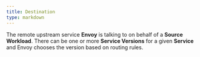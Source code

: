 ```yaml
---
title: Destination
type: markdown
---
```

The remote upstream service **Envoy** is talking to on behalf of a **Source** **Workload**.
There can be one or more **Service Versions** for a given **Service** and Envoy chooses the version based on routing rules.
